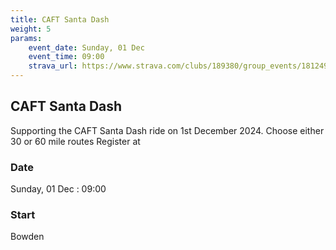 ```yaml
---
title: CAFT Santa Dash
weight: 5
params:
    event_date: Sunday, 01 Dec
    event_time: 09:00
    strava_url: https://www.strava.com/clubs/189380/group_events/1812497
---
```


## CAFT Santa Dash 

Supporting the CAFT Santa Dash ride on 1st December 2024.
Choose either 30 or 60 mile routes
Register at 

### Date

Sunday, 01 Dec : 09:00

### Start

Bowden


